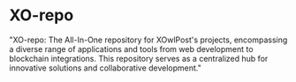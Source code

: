 # XO-repo
"XO-repo: The All-In-One repository for XOwlPost's projects, encompassing a diverse range of applications and tools from web development to blockchain integrations. This repository serves as a centralized hub for innovative solutions and collaborative development."

